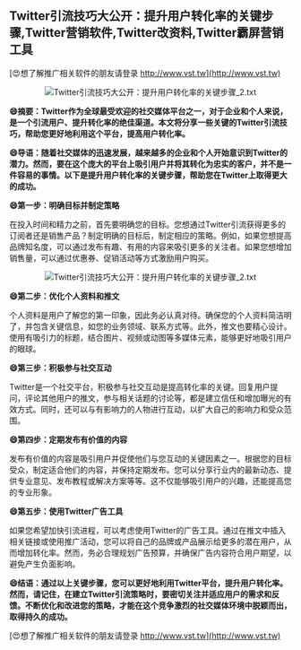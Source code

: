 ## **Twitter引流技巧大公开：提升用户转化率的关键步骤,Twitter营销软件,Twitter改资料,Twitter霸屏营销工具**

[😍想了解推广相关软件的朋友请登录 http://www.vst.tw](http://www.vst.tw)

 <center><img src="https://vst.tw/MP4/tuiguang/png/4.png" alt="Twitter引流技巧大公开：提升用户转化率的关键步骤_2.txt"></center>

**😄摘要：Twitter作为全球最受欢迎的社交媒体平台之一，对于企业和个人来说，是一个引流用户、提升转化率的绝佳渠道。本文将分享一些关键的Twitter引流技巧，帮助您更好地利用这个平台，提高用户转化率。**

**😄导语：随着社交媒体的迅速发展，越来越多的企业和个人开始意识到Twitter的潜力。然而，要在这个庞大的平台上吸引用户并将其转化为忠实的客户，并不是一件容易的事情。以下是提升用户转化率的关键步骤，帮助您在Twitter上取得更大的成功。**

**😄第一步：明确目标并制定策略**

在投入时间和精力之前，首先要明确您的目标。您想通过Twitter引流获得更多的订阅者还是销售产品？制定明确的目标后，制定相应的策略。例如，如果您想提高品牌知名度，可以通过发布有趣、有用的内容来吸引更多的关注者。如果您想增加销售量，可以通过优惠券、促销活动等方式激励用户购买。

 <center><img src="https://vst.tw/MP4/tuiguang/png/1.png" alt="Twitter引流技巧大公开：提升用户转化率的关键步骤_2.txt"></center>

**😄第二步：优化个人资料和推文**

个人资料是用户了解您的第一印象，因此务必认真对待。确保您的个人资料简洁明了，并包含关键信息，如您的业务领域、联系方式等。此外，推文也要精心设计。使用有吸引力的标题，结合图片、视频或动图等多媒体元素，能够更好地吸引用户的眼球。

**😄第三步：积极参与社交互动**

Twitter是一个社交平台，积极参与社交互动是提高转化率的关键。回复用户提问，评论其他用户的推文，参与相关话题的讨论等，都是建立信任和增加曝光的有效方式。同时，还可以与有影响力的人物进行互动，以扩大自己的影响力和受众范围。

**😄第四步：定期发布有价值的内容**

发布有价值的内容是吸引用户并促使他们与您互动的关键因素之一。根据您的目标受众，制定适合他们的内容，并保持定期发布。您可以分享行业内的最新动态、提供专业意见、发布教程或解决方案等等。这不仅能够吸引用户的兴趣，还能提高您的专业形象。

**😄第五步：使用Twitter广告工具**

如果您希望加快引流进程，可以考虑使用Twitter的广告工具。通过在推文中插入相关链接或使用推广活动，您可以将自己的品牌或产品展示给更多的潜在用户，从而增加转化率。然而，务必合理规划广告预算，并确保广告内容符合用户期望，以避免产生负面影响。

**😄结语：通过以上关键步骤，您可以更好地利用Twitter平台，提升用户转化率。然而，请记住，在建立Twitter引流策略时，要密切关注并适应用户的需求和反馈。不断优化和改进您的策略，才能在这个竞争激烈的社交媒体环境中脱颖而出，取得持久的成功。**

[😍想了解推广相关软件的朋友请登录 http://www.vst.tw](http://www.vst.tw)



